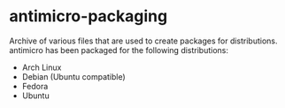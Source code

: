 antimicro-packaging
=======================

Archive of various files that are used to create
packages for distributions. antimicro has been packaged
for the following distributions:

* Arch Linux
* Debian (Ubuntu compatible)
* Fedora
* Ubuntu

